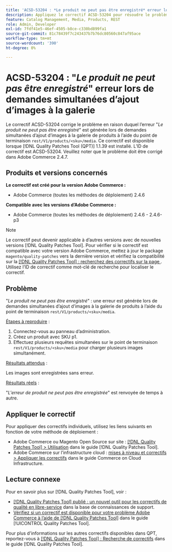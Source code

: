 ```yaml
---
title: 'ACSD-53204 : *Le produit ne peut pas être enregistré* erreur lors de demandes simultanées d’ajout d’images à la galerie'
description: Appliquez le correctif ACSD-53204 pour résoudre le problème Adobe Commerce en raison duquel l’erreur *Le produit ne peut pas être enregistré* est générée lors de demandes simultanées d’ajout d’images à la galerie de produits à l’aide du point de terminaison rest/V1/products/&lt;sku&;gt;/media .
feature: Catalog Management, Media, Products, REST
role: Admin, Developer
exl-id: 7fdf41e5-46ef-4505-b8ce-c330bd899fa1
source-git-commit: 81c78439f7c243437b7b76dc80560c847af95ace
workflow-type: tm+mt
source-wordcount: '390'
ht-degree: 0%

---
```


# ACSD-53204 : &quot;*Le produit ne peut pas être enregistré*&quot; erreur lors de demandes simultanées d’ajout d’images à la galerie

Le correctif ACSD-53204 corrige le problème en raison duquel l’erreur &quot;*Le produit ne peut pas être enregistré*&quot; est générée lors de demandes simultanées d’ajout d’images à la galerie de produits à l’aide du point de terminaison `rest/V1/products/<sku>/media`. Ce correctif est disponible lorsque [!DNL Quality Patches Tool (QPT)] 1.1.39 est installé. L’ID de correctif est ACSD-53204. Veuillez noter que le problème doit être corrigé dans Adobe Commerce 2.4.7.

## Produits et versions concernés

**Le correctif est créé pour la version Adobe Commerce :**

* Adobe Commerce (toutes les méthodes de déploiement) 2.4.6

**Compatible avec les versions d’Adobe Commerce :**

* Adobe Commerce (toutes les méthodes de déploiement) 2.4.6 - 2.4.6-p3

>[!NOTE]
>
>Le correctif peut devenir applicable à d’autres versions avec de nouvelles versions [!DNL Quality Patches Tool]. Pour vérifier si le correctif est compatible avec votre version Adobe Commerce, mettez à jour le package `magento/quality-patches` vers la dernière version et vérifiez la compatibilité sur la [[!DNL Quality Patches Tool] : recherchez des correctifs sur la page ](https://experienceleague.adobe.com/tools/commerce-quality-patches/index.html). Utilisez l’ID de correctif comme mot-clé de recherche pour localiser le correctif.

## Problème

&quot;*Le produit ne peut pas être enregistré*&quot; : une erreur est générée lors de demandes simultanées d’ajout d’images à la galerie de produits à l’aide du point de terminaison `rest/V1/products/<sku>/media`.

<u>Étapes à reproduire</u> :

1. Connectez-vous au panneau d’administration.
1. Créez un produit avec SKU p1.
1. Effectuez plusieurs requêtes simultanées sur le point de terminaison `rest/V1/products/<sku>/media` pour charger plusieurs images simultanément.

<u>Résultats attendus</u> :

Les images sont enregistrées sans erreur.

<u>Résultats réels</u> :

&quot;*L&#39;erreur de produit ne peut pas être enregistrée*&quot; est renvoyée de temps à autre.

## Appliquer le correctif

Pour appliquer des correctifs individuels, utilisez les liens suivants en fonction de votre méthode de déploiement :

* Adobe Commerce ou Magento Open Source sur site : [[!DNL Quality Patches Tool] > Utilisation](/help/tools/quality-patches-tool/usage.md) dans le guide [!DNL Quality Patches Tool].
* Adobe Commerce sur l’infrastructure cloud : [mises à niveau et correctifs > Appliquer les correctifs](https://experienceleague.adobe.com/docs/commerce-cloud-service/user-guide/develop/upgrade/apply-patches.html) dans le guide Commerce on Cloud Infrastructure.

## Lecture connexe

Pour en savoir plus sur [!DNL Quality Patches Tool], voir :

* [[!DNL Quality Patches Tool] publié : un nouvel outil pour les correctifs de qualité en libre-service](https://experienceleague.adobe.com/en/docs/commerce-knowledge-base/kb/announcements/commerce-announcements/magento-quality-patches-released-new-tool-to-self-serve-quality-patches) dans la base de connaissances de support.
* [Vérifiez si un correctif est disponible pour votre problème Adobe Commerce à l’aide de  [!DNL Quality Patches Tool]](/help/tools/quality-patches-tool/patches-available-in-qpt/check-patch-for-magento-issue-with-magento-quality-patches.md) dans le guide [!UICONTROL Quality Patches Tool].


Pour plus d&#39;informations sur les autres correctifs disponibles dans QPT, reportez-vous à [[!DNL Quality Patches Tool] : Recherche de correctifs](https://experienceleague.adobe.com/tools/commerce-quality-patches/index.html) dans le guide [!DNL Quality Patches Tool].
